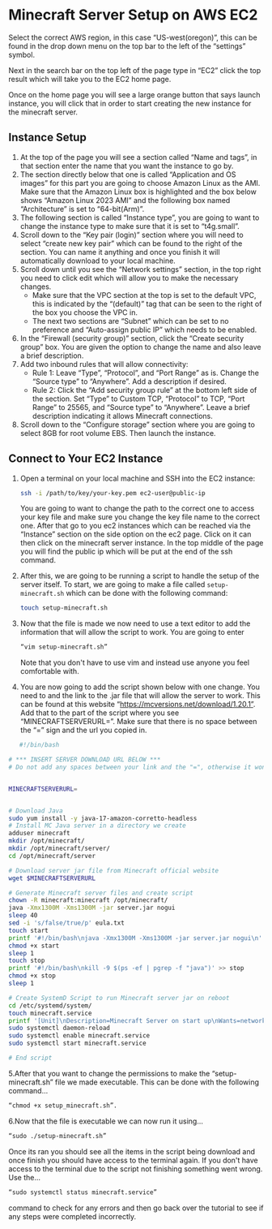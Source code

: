 # Minecraft Server Setup on AWS EC2

Select the correct AWS region, in this case “US-west(oregon)”, this can be found in the drop down menu on the top bar to the left of the “settings” symbol.

Next in the search bar on the top left of the page type in “EC2” click the top result which will take you to the EC2 home page.

Once on the home page you will see a large orange button that says launch instance, you will click that in order to start creating the new instance for the minecraft server.

## Instance Setup

1. At the top of the page you will see a section called “Name and tags”, in that section enter the name that you want the instance to go by.
2. The section directly below that one is called “Application and OS images” for this part you are going to choose Amazon Linux as the AMI. Make sure that the Amazon Linux box is highlighted and the box below shows “Amazon Linux 2023 AMI” and the following box named “Architecture” is set to “64-bit(Arm)”.
3. The following section is called “Instance type”, you are going to want to change the instance type to make sure that it is set to “t4g.small”.
4. Scroll down to the “Key pair (login)” section where you will need to select “create new key pair” which can be found to the right of the section. You can name it anything and once you finish it will automatically download to your local machine.
5. Scroll down until you see the “Network settings” section, in the top right you need to click edit which will allow you to make the necessary changes.
   - Make sure that the VPC section at the top is set to the default VPC, this is indicated by the “(default)” tag that can be seen to the right of the box you choose the VPC in.
   - The next two sections are “Subnet” which can be set to no preference and “Auto-assign public IP” which needs to be enabled.
6. In the “Firewall (security group)” section, click the “Create security group” box. You are given the option to change the name and also leave a brief description.
7. Add two inbound rules that will allow connectivity:
   - Rule 1: Leave “Type”, “Protocol”, and “Port Range” as is. Change the “Source type” to “Anywhere”. Add a description if desired.
   - Rule 2: Click the “Add security group rule” at the bottom left side of the section. Set “Type” to Custom TCP, “Protocol” to TCP, “Port Range” to 25565, and “Source type” to “Anywhere”. Leave a brief description indicating it allows Minecraft connections.
8. Scroll down to the “Configure storage” section where you are going to select 8GB for root volume EBS. Then launch the instance.

## Connect to Your EC2 Instance

1. Open a terminal on your local machine and SSH into the EC2 instance:
   
   ```bash
   ssh -i /path/to/key/your-key.pem ec2-user@public-ip
   ```
   You are going to want to change the path to the correct one to access your key file and make sure you change the key file name to    the correct one. After that go to you ec2 instances which can be reached via the “Instance” section on the side option on the ec2    page. Click on it can then click on the minecraft server instance. In the top middle of the page you will find the public ip         which will be put at the end of the ssh command.
2. After this, we are going to be running a script to handle the setup of the server itself. To start, we are going to make a file 
   called `setup-minecraft.sh` which can be done with the following command:

   ```bash
   touch setup-minecraft.sh
   ```
3. Now that the file is made we now need to use a text editor to add the information that will allow the script to work. You are        going to enter
   ```bash
   “vim setup-minecraft.sh”
   ```
   Note that you don't have to use vim and instead use anyone you feel comfortable with.
   
4. You are now going to add the script shown below with one change. You need to and the link to the .jar file that will allow the       server to work. This can be found at this website “​​https://mcversions.net/download/1.20.1”. Add that to the part of the script       where you see “MINECRAFTSERVERURL=”. Make sure that there is no space between the “=” sign and the url you copied in.
```bash
   #!/bin/bash

# *** INSERT SERVER DOWNLOAD URL BELOW ***
# Do not add any spaces between your link and the "=", otherwise it won't work. EG: MINECRAFTSERVERURL=https://urlexample


MINECRAFTSERVERURL=


# Download Java
sudo yum install -y java-17-amazon-corretto-headless
# Install MC Java server in a directory we create
adduser minecraft
mkdir /opt/minecraft/
mkdir /opt/minecraft/server/
cd /opt/minecraft/server

# Download server jar file from Minecraft official website
wget $MINECRAFTSERVERURL

# Generate Minecraft server files and create script
chown -R minecraft:minecraft /opt/minecraft/
java -Xmx1300M -Xms1300M -jar server.jar nogui
sleep 40
sed -i 's/false/true/p' eula.txt
touch start
printf '#!/bin/bash\njava -Xmx1300M -Xms1300M -jar server.jar nogui\n' >> start
chmod +x start
sleep 1
touch stop
printf '#!/bin/bash\nkill -9 $(ps -ef | pgrep -f "java")' >> stop
chmod +x stop
sleep 1

# Create SystemD Script to run Minecraft server jar on reboot
cd /etc/systemd/system/
touch minecraft.service
printf '[Unit]\nDescription=Minecraft Server on start up\nWants=network-online.target\n[Service]\nUser=minecraft\nWorkingDirectory=/opt/minecraft/server\nExecStart=/opt/minecraft/server/start\nStandardInput=null\n[Install]\nWantedBy=multi-user.target' >> minecraft.service
sudo systemctl daemon-reload
sudo systemctl enable minecraft.service
sudo systemctl start minecraft.service

# End script
```
5.After that you want to change the permissions to make the “setup-minecraft.sh” file we made executable. This can be done with the   following command... 
  ```bash 
  “chmod +x setup_minecraft.sh”.
  ```
6.Now that the file is executable we can now run it using...
  ```bash
  “sudo ./setup-minecraft.sh”
  ```
  Once its ran you should see all the items in the script being download and once finish you should have access to the terminal 
  again. If you don't have access to the terminal due to the script not finishing something went wrong. Use the...
  ```bash
  “sudo systemctl status minecraft.service”
  ```
  command to check for any errors and then go back over the tutorial to see if any steps were completed incorrectly.








